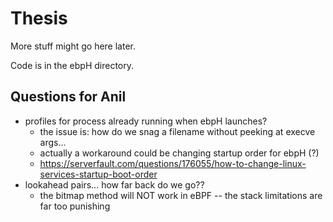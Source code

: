 # Thesis
More stuff might go here later.

Code is in the ebpH directory.

## Questions for Anil

- profiles for process already running when ebpH launches?
    - the issue is: how do we snag a filename without peeking at execve args...
    - actually a workaround could be changing startup order for ebpH (?)
    - https://serverfault.com/questions/176055/how-to-change-linux-services-startup-boot-order
- lookahead pairs... how far back do we go??
    - the bitmap method will NOT work in eBPF -- the stack limitations are far too punishing
